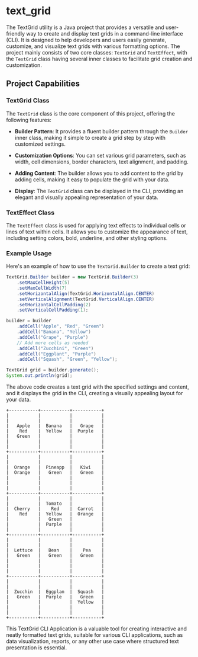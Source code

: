 # text_grid

The TextGrid utility is a Java project that provides a versatile and user-friendly way to create and display text grids in a command-line interface (CLI). It is designed to help developers and users easily generate, customize, and visualize text grids with various formatting options. The project mainly consists of two core classes: `TextGrid` and `TextEffect`, with the `TextGrid` class having several inner classes to facilitate grid creation and customization.

## Project Capabilities

### TextGrid Class
The `TextGrid` class is the core component of this project, offering the following features:

- **Builder Pattern**: It provides a fluent builder pattern through the `Builder` inner class, making it simple to create a grid step by step with customized settings.

- **Customization Options**: You can set various grid parameters, such as width, cell dimensions, border characters, text alignment, and padding.

- **Adding Content**: The builder allows you to add content to the grid by adding cells, making it easy to populate the grid with your data.

- **Display**: The `TextGrid` class can be displayed in the CLI, providing an elegant and visually appealing representation of your data.

### TextEffect Class
The `TextEffect` class is used for applying text effects to individual cells or lines of text within cells. It allows you to customize the appearance of text, including setting colors, bold, underline, and other styling options.

### Example Usage
Here's an example of how to use the `TextGrid.Builder` to create a text grid:

```java
TextGrid.Builder builder = new TextGrid.Builder(3)
    .setMaxCellHeight(5)
    .setMaxCellWidth(7)
    .setHorizontalAlign(TextGrid.HorizontalAlign.CENTER)
    .setVerticalAlignment(TextGrid.VerticalAlign.CENTER)
    .setHorizontalCellPadding(2)
    .setVerticalCellPadding(1);

builder = builder
    .addCell("Apple", "Red", "Green")
    .addCell("Banana", "Yellow")
    .addCell("Grape", "Purple")
    // Add more cells as needed
    .addCell("Zucchini", "Green")
    .addCell("Eggplant", "Purple")
    .addCell("Squash", "Green", "Yellow");

TextGrid grid = builder.generate();
System.out.println(grid);
```

The above code creates a text grid with the specified settings and content, and it displays the grid in the CLI, creating a visually appealing layout for your data.
```
+-----------+-----------+-----------+
|           |           |           |
|           |           |           |
|   Apple   |  Banana   |   Grape   |
|    Red    |  Yellow   |  Purple   |
|   Green   |           |           |
|           |           |           |
|           |           |           |
+-----------+-----------+-----------+
|           |           |           |
|           |           |           |
|  Orange   |  Pineapp  |   Kiwi    |
|  Orange   |   Green   |   Green   |
|           |           |           |
|           |           |           |
|           |           |           |
+-----------+-----------+-----------+
|           |           |           |
|           |  Tomato   |           |
|  Cherry   |    Red    |  Carrot   |
|    Red    |  Yellow   |  Orange   |
|           |   Green   |           |
|           |  Purple   |           |
|           |           |           |
+-----------+-----------+-----------+
|           |           |           |
|           |           |           |
|  Lettuce  |   Bean    |    Pea    |
|   Green   |   Green   |   Green   |
|           |           |           |
|           |           |           |
|           |           |           |
+-----------+-----------+-----------+
|           |           |           |
|           |           |           |
|  Zucchin  |  Eggplan  |  Squash   |
|   Green   |  Purple   |   Green   |
|           |           |  Yellow   |
|           |           |           |
|           |           |           |
+-----------+-----------+-----------+
```

This TextGrid CLI Application is a valuable tool for creating interactive and neatly formatted text grids, suitable for various CLI applications, such as data visualization, reports, or any other use case where structured text presentation is essential.
